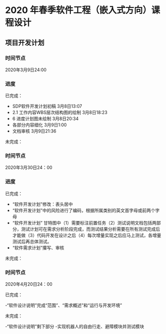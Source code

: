# 2020 年春季软件工程（嵌入式方向）课程设计

## 项目开发计划

### 时间节点

2020年3月9日24:00

### 进度

已完成：

- SDP软件开发计划初稿 3月8日13:07
- 2.1 工作内容WBS层次结构图的绘制 3月8日18:23
- 6 进度计划图未绘制 3月8日20:34
- 各部分内容细化 3月9日1:00
- 文档审核 3月9日21:36

未完成：

### 时间节点

2020年3月30日24：00

### 进度

已完成：

- “软件开发计划”修改：表头居中
- “软件开发计划”中的风险进行了编码，根据所属类别的英文首字母或前两个字母
- “软件开发计划” 甘特图中（1）需要标注前置任务（2）测试说明文档包括两部分，测试计划可在需求分析阶段完成，而测试结果分析需要在所有测试完成后才能做（3）代码开发在设计之后（4）每次增量实现之后应马上测试，各增量测试后再总体测试。
- “软件需求计划”攥写、审核

未完成：

### 时间节点

2020年4月20日24：00

已完成：

-“软件设计说明”完成“范围”、“需求概述”和“运行与开发环境”

未完成：

-“软件设计说明”剩下部分
-实现机器人的自由行走、避障模块并测试模块

